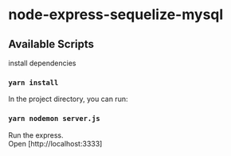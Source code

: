# node-express-sequelize-mysql

## Available Scripts

install dependencies

### `yarn install`

In the project directory, you can run:

### `yarn nodemon server.js`

Run the express.\
Open [http://localhost:3333]

